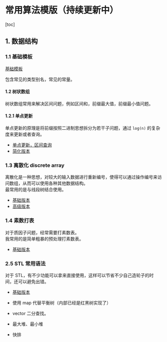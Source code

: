 # 常用算法模版（持续更新中）

[toc]

## 1. 数据结构

### 1.1 基础模板

[基础模板](./code/base.cc)

包含常见的类型别名，常见的常量。  

#### 1.2 树状数组

树状数组常用来解决区间问题，例如区间和，前缀最大值，前缀最小值问题。  

#### 1.2.1 单点更新

单点更新的原理是将前缀按照二进制思想拆分为若干子问题，通过 `log(n)` 的复杂度来更新或者查询。  

- [单点更新，区间查询](./code/treeArray.cc)
- [简化版本](./BITree.hpp)

### 1.3 离散化 discrete array

离散化是一种思想，对较大的输入数据进行重新编号，使得可以通过操作编号来访问数组，从而可以使用各种其他数据结构。  
最常用的是与线段树结合使用。  

- [基础版本](./code/discreteArray.cc) 
- [高级版本](./code/discreteArrayEx.cc)

### 1.4 素数打表

对于质因子问题，经常需要打素数表。  
我常用的是简单粗暴的预处理打素数表。  

- [基础版本](./code/prime.cc)

### 2.5 STL 常用语法  

对于 STL，有不少功能可以拿来直接使用，这样可以节省不少自己造轮子的时间，还可以避免出错。  

- [基础版本](./code/stl.cc)


- 使用 map 代替平衡树（内部已经是红黑树实现了）
- vector 二分查找。  
- 最大堆、最小堆
- 快排




